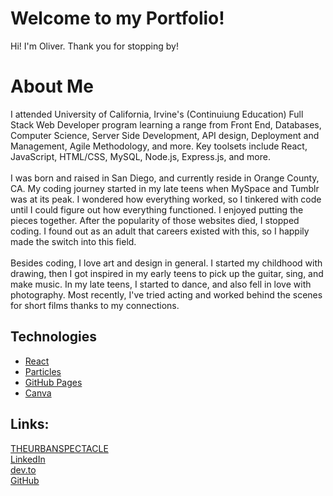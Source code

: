 # Welcome to my Portfolio!
Hi! I'm Oliver. Thank you for stopping by!<br>
# About Me
I attended University of California, Irvine's (Continuiung Education) Full Stack Web Developer program learning a range from Front End, Databases, Computer Science, Server Side Development, API design, Deployment and Management, Agile Methodology, and more. Key toolsets include React, JavaScript, HTML/CSS, MySQL, Node.js, Express.js, and more.<br><br>
I was born and raised in San Diego, and currently reside in Orange County, CA. My coding journey started in my late teens when MySpace and Tumblr was at its peak. I wondered how everything worked, so I tinkered with code until I could figure out how everything functioned. I enjoyed putting the pieces together. After the popularity of those websites died, I stopped coding. I found out as an adult that careers existed with this, so I happily made the switch into this field.<br><br>
Besides coding, I love art and design in general. I started my childhood with drawing, then I got inspired in my early teens to pick up the guitar, sing, and make music. In my late teens, I started to dance, and also fell in love with photography. Most recently, I've tried acting and worked behind the scenes for short films thanks to my connections. 
## Technologies
- [React](https://reactjs.org/)
- [Particles](https://github.com/VincentGarreau/particles.js/)
- [GitHub Pages](https://pages.github.com/)
- [Canva](https://www.canva.com/)
## Links:
[THEURBANSPECTACLE](https://www.theurbanspectacle.com)<br>
[LinkedIn](https://www.linkedin.com/in/genesisgregorio)<br>
[dev.to](https://www.dev.to/theurbanspectacle)<br>
[GitHub](https://www.github.com/theurbanspectacle)<br>
